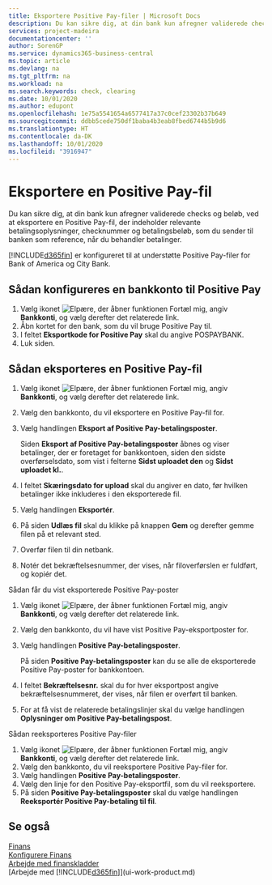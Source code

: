 ```yaml
---
title: Eksportere Positive Pay-filer | Microsoft Docs
description: Du kan sikre dig, at din bank kun afregner validerede checks og beløb, ved at eksportere en Positive Pay-fil, der indeholder kreditor- og betalingsoplysninger.
services: project-madeira
documentationcenter: ''
author: SorenGP
ms.service: dynamics365-business-central
ms.topic: article
ms.devlang: na
ms.tgt_pltfrm: na
ms.workload: na
ms.search.keywords: check, clearing
ms.date: 10/01/2020
ms.author: edupont
ms.openlocfilehash: 1e75a5541654a6577417a37c0cef23302b37b649
ms.sourcegitcommit: ddbb5cede750df1baba4b3eab8fbed6744b5b9d6
ms.translationtype: HT
ms.contentlocale: da-DK
ms.lasthandoff: 10/01/2020
ms.locfileid: "3916947"
---
```

# <a name="export-a-positive-pay-file"></a>Eksportere en Positive Pay-fil
Du kan sikre dig, at din bank kun afregner validerede checks og beløb, ved at eksportere en Positive Pay-fil, der indeholder relevante betalingsoplysninger, checknummer og betalingsbeløb, som du sender til banken som reference, når du behandler betalinger.

[!INCLUDE[d365fin](includes/d365fin_md.md)] er konfigureret til at understøtte Positive Pay-filer for Bank of America og City Bank.

## <a name="to-set-up-a-bank-account-for-positive-pay"></a>Sådan konfigureres en bankkonto til Positive Pay
1. Vælg ikonet ![Elpære, der åbner funktionen Fortæl mig](media/ui-search/search_small.png "Fortæl mig, hvad du vil foretage dig"), angiv **Bankkonti**, og vælg derefter det relaterede link.
2. Åbn kortet for den bank, som du vil bruge Positive Pay til.
3. I feltet **Eksportkode for Positive Pay** skal du angive POSPAYBANK.
4. Luk siden.

## <a name="to-export-a-positive-pay-file"></a>Sådan eksporteres en Positive Pay-fil
1. Vælg ikonet ![Elpære, der åbner funktionen Fortæl mig](media/ui-search/search_small.png "Fortæl mig, hvad du vil foretage dig"), angiv **Bankkonti**, og vælg derefter det relaterede link.
2. Vælg den bankkonto, du vil eksportere en Positive Pay-fil for.
3. Vælg handlingen **Eksport af Positive Pay-betalingsposter**.

    Siden **Eksport af Positive Pay-betalingsposter** åbnes og viser betalinger, der er foretaget for bankkontoen, siden den sidste overførselsdato, som vist i felterne **Sidst uploadet den** og **Sidst uploadet kl.**.
4. I feltet **Skæringsdato for upload** skal du angiver en dato, før hvilken betalinger ikke inkluderes i den eksporterede fil.
5. Vælg handlingen **Eksportér**.
6. På siden **Udlæs fil** skal du klikke på knappen **Gem** og derefter gemme filen på et relevant sted.
7. Overfør filen til din netbank.
8. Notér det bekræftelsesnummer, der vises, når filoverførslen er fuldført, og kopiér det.

Sådan får du vist eksporterede Positive Pay-poster

1. Vælg ikonet ![Elpære, der åbner funktionen Fortæl mig](media/ui-search/search_small.png "Fortæl mig, hvad du vil foretage dig"), angiv **Bankkonti**, og vælg derefter det relaterede link.
2. Vælg den bankkonto, du vil have vist Positive Pay-eksportposter for.
3. Vælg handlingen **Positive Pay-betalingsposter**.

    På siden **Positive Pay-betalingsposter** kan du se alle de eksporterede Positive Pay-poster for bankkontoen.
4. I feltet **Bekræftelsesnr.** skal du for hver eksportpost angive bekræftelsesnummeret, der vises, når filen er overført til banken.
5. For at få vist de relaterede betalingslinjer skal du vælge handlingen **Oplysninger om Positive Pay-betalingspost**.

Sådan reeksporteres Positive Pay-filer

1. Vælg ikonet ![Elpære, der åbner funktionen Fortæl mig](media/ui-search/search_small.png "Fortæl mig, hvad du vil foretage dig"), angiv **Bankkonti**, og vælg derefter det relaterede link.
2. Vælg den bankkonto, du vil reeksportere Positive Pay-filer for.
3. Vælg handlingen **Positive Pay-betalingsposter**.
4. Vælg den linje for den Positive Pay-eksportfil, som du vil reeksportere.
5. På siden **Positive Pay-betalingsposter** skal du vælge handlingen **Reeksportér Positive Pay-betaling til fil**.

## <a name="see-also"></a>Se også
[Finans](finance.md)  
[Konfigurere Finans](finance-setup-finance.md)  
[Arbejde med finanskladder](ui-work-general-journals.md)  
[Arbejde med [!INCLUDE[d365fin](includes/d365fin_md.md)]](ui-work-product.md)

